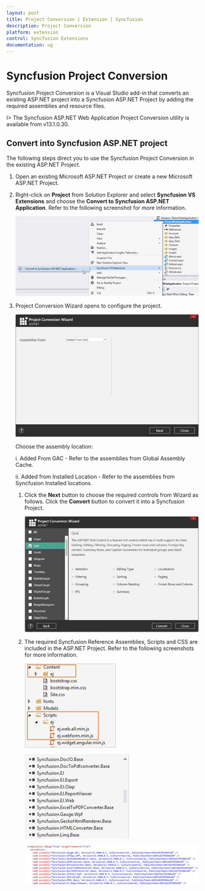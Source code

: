 ```yaml
---
layout: post
title: Project Conversion | Extension | Syncfusion
description: Project Conversion
platform: extension
control: Syncfusion Extensions
documentation: ug
---
```


# Syncfusion Project Conversion  

Syncfusion Project Conversion is a Visual Studio add-in that converts an existing ASP.NET project into a Syncfusion ASP.NET Project by adding the required assemblies and resource files.

I> The Syncfusion ASP.NET Web Application Project Conversion utility is available from v13.1.0.30. 

## Convert into Syncfusion ASP.NET project 

The following steps direct you to use the Syncfusion Project Conversion in the existing ASP.NET Project.


1. Open an existing Microsoft ASP.NET Project or create a new Microsoft ASP.NET Project.
2. Right-click on **Project** from Solution Explorer and select **Syncfusion VS Extensions** and choose the **Convert to Syncfusion ASP.NET Application**. Refer to the following screenshot for more information.

   ![](Project-Conversion_images/Project-Conversion_img1.jpeg)

3. Project Conversion Wizard opens to configure the project.

	![](Project-Conversion_images/Project-Conversion_img2.jpeg)


	Choose the assembly location:

	i. Added From GAC - Refer to the assemblies from Global Assembly Cache. 

	ii. Added from Installed Location - Refer to the assemblies from Syncfusion Installed locations.

	1. Click the **Next** button to choose the required controls from Wizard as follows. Click the **Convert** button to convert it into a Syncfusion Project.

	   ![](Project-Conversion_images/Project-Conversion_img3.jpeg)


	2. The required Syncfusion Reference Assemblies, Scripts and CSS are included in the ASP.NET Project. Refer to the following screenshots for more information.

	   ![](Project-Conversion_images/Project-Conversion_img4.jpeg)

	   ![](Project-Conversion_images/Project-Conversion_img5.jpeg)

	   ![](Project-Conversion_images/Project-Conversion_img6.jpeg)


